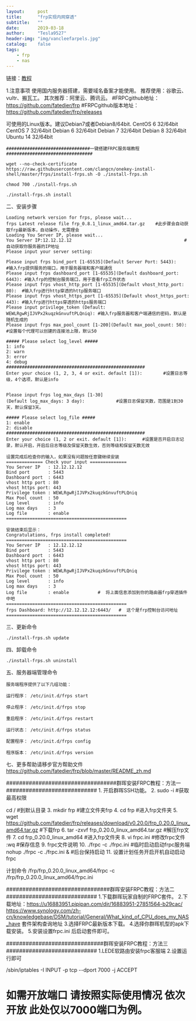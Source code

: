 ```yaml
---
layout:     post
title:      "frp实现内网穿透"
subtitle:   ""
date:       2019-03-18
author:     "Tesla9527"
header-img: "img/vancleefarpels.jpg"
catalog:    false
tags:
    - frp
    - nas
---
```


链接：[教程](https://www.dropbox.com/sh/6y7vhnvnyy38taz/AABDGLxYly6OGuz2A2Ws-At4a/%E6%95%99%E7%A8%8B.yaml?dl=0)

1.注意事项
使用国内服务器搭建，需要域名备案才能使用。
推荐使用：谷歌云、vultr、搬瓦工。
其次推荐：阿里云、腾讯云。
#FRPCgithub地址：https://github.com/fatedier/frp
#FRPCgithub版本地址：https://github.com/fatedier/frp/releases

可使用的Linux版本。建议Debian7或者Debian8/64bit.
CentOS 6 32/64bit
CentOS 7 32/64bit
Debian 6 32/64bit
Debian 7 32/64bit
Debian 8 32/64bit
Ubuntu 14 32/64bit

```
################################一键搭建FRPC服务端教程#################################

wget --no-check-certificate https://raw.githubusercontent.com/clangcn/onekey-install-shell/master/frps/install-frps.sh -O ./install-frps.sh

chmod 700 ./install-frps.sh

./install-frps.sh install
```

二、安装步骤
```
Loading network version for frps, please wait...
frps Latest release file frp_0.8.1_linux_amd64.tar.gz    #此步骤会自动获取frp最新版本，自动操作，无需理会
Loading You Server IP, please wait...
You Server IP:12.12.12.12                                           #自动获取你服务器的IP地址
Please input your server setting:

Please input frps bind_port [1-65535](Default Server Port: 5443):      #输入frp提供服务的端口，用于服务器端和客户端通信
Please input frps dashboard_port [1-65535](Default dashboard_port: 6443): #输入frp的控制台服务端口，用于查看frp工作状态
Please input frps vhost_http_port [1-65535](Default vhost_http_port: 80):  #输入frp进行http穿透的http服务端口
Please input frps vhost_https_port [1-65535](Default vhost_https_port: 443): #输入frp进行https穿透的https服务端口
Please input privilege_token (Default: WEWLRgwRjIJVPx2kuqzkGnvuftPLQniq): #输入frp服务器和客户端通信的密码，默认是随机生成的
Please input frps max_pool_count [1-200](Default max_pool_count: 50):     #设置每个代理可以创建的连接池上限，默认50

##### Please select log_level #####
1: info
2: warn
3: error
4: debug
#####################################################
Enter your choice (1, 2, 3, 4 or exit. default [1]):        #设置日志等级，4个选项，默认是info


Please input frps log_max_days [1-30]
(Default log_max_days: 3 day):            #设置日志保留天数，范围是1到30天，默认保留3天。

##### Please select log_file #####
1: enable
2: disable
#####################################################
Enter your choice (1, 2 or exit. default [1]):      #设置是否开启日志记录，默认开启，开启后日志等级及保留天数生效，否则等级和保留天数无效

设置完成后检查你的输入，如果没有问题按任意键继续安装
============== Check your input ==============
You Server IP   : 12.12.12.12
Bind port       : 5443
Dashboard port  : 6443
vhost http port : 80
vhost https port: 443
Privilege token : WEWLRgwRjIJVPx2kuqzkGnvuftPLQniq
Max Pool count  : 50
Log level       : info
Log max days    : 3
Log file        : enable
==============================================

安装结束后显示：
Congratulations, frps install completed!
==============================================
You Server IP   : 12.12.12.12
Bind port       : 5443
Dashboard port  : 6443
vhost http port : 80
vhost https port: 443
Privilege token : WEWLRgwRjIJVPx2kuqzkGnvuftPLQniq
Max Pool count  : 50
Log level       : info
Log max days    : 3
Log file        : enable           #  将上面信息添加到你的路由器frp穿透插件中吧
==============================================
frps Dashboard: http://12.12.12.12:6443/   #  这个是frp控制台访问地址
==============================================
```

三、更新命令
```
./install-frps.sh update
```

四、卸载命令
```
./install-frps.sh uninstall
```


五、服务器端管理命令
```
服务端程序提供了以下几组功能：

运行程序： /etc/init.d/frps start   

停止程序： /etc/init.d/frps stop

重启程序： /etc/init.d/frps restart

运行状态： /etc/init.d/frps status

配置程序： /etc/init.d/frps config

程序版本： /etc/init.d/frps version
```

七、更多帮助请移步官方帮助文件
https://github.com/fatedier/frp/blob/master/README_zh.md



##################################群晖安装FRPC教程：方法一############################
1.
开启群晖SSH功能。
2.
sudo -i           #获取最高权限

cd /              #到默认目录
3.
mkdir frp         #建立文件夹frp
4.
cd frp            #进入frp文件夹
5.
wget https://github.com/fatedier/frp/releases/download/v0.20.0/frp_0.20.0_linux_amd64.tar.gz    #下载frp
6.
tar -zxvf frp_0.20.0_linux_amd64.tar.gz   #解压frp文件
7.
cd frp_0.20.0_linux_amd64 #进入frp文件夹
8.
vi frpc.ini #修改frpc文件
:wq #保存信息
9.
frpc文件说明 
10. 
./frpc -c ./frpc.ini #临时启动启动frpc服务端
nohup ./frpc -c ./frpc.ini & #后台保持启动
11.
设置计划任务开启开机自动启动frpc

计划命令
/frp/frp_0.20.0_linux_amd64/frpc -c /frp/frp_0.20.0_linux_amd64/frpc.ini


################################群晖安装FRPC教程：方法二############################
1.下载群晖玩家自制的FRPC套件。
2.下载地址：https://u16883951.pipipan.com/dir/16883951-27851564-b29cac/
  https://www.synology.com/zh-cn/knowledgebase/DSM/tutorial/General/What_kind_of_CPU_does_my_NAS_have 套件架构查询地址
3.选择FRPC最新版本下载。
4.选择你群晖机型的apk下载安装。
5.安装设置frpc.ini 后启动套件即可。


##############################群晖安装FRPC教程：方法三############################
1.LEDE软路由安装frpc客服端
2.设置运行即可


/sbin/iptables -I INPUT -p tcp --dport 7000 -j ACCEPT 
# 如需开放端口 请按照实际使用情况 依次开放 此处仅以7000端口为例。